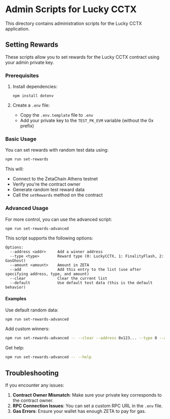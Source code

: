 # Admin Scripts for Lucky CCTX

This directory contains administration scripts for the Lucky CCTX application.

## Setting Rewards

These scripts allow you to set rewards for the Lucky CCTX contract using your admin private key.

### Prerequisites

1. Install dependencies:
   ```
   npm install dotenv
   ```

2. Create a `.env` file:
   - Copy the `.env.template` file to `.env`
   - Add your private key to the `TEST_PK_EVM` variable (without the 0x prefix)

### Basic Usage

You can set rewards with random test data using:

```bash
npm run set-rewards
```

This will:
- Connect to the ZetaChain Athens testnet
- Verify you're the contract owner
- Generate random test reward data
- Call the `setRewards` method on the contract

### Advanced Usage

For more control, you can use the advanced script:

```bash
npm run set-rewards-advanced
```

This script supports the following options:

```
Options:
  --address <addr>     Add a winner address
  --type <type>        Reward type (0: LuckyCCTX, 1: FinalityFlash, 2: GasGhost)
  --amount <amount>    Amount in ZETA
  --add                Add this entry to the list (use after specifying address, type, and amount)
  --clear              Clear the current list
  --default            Use default test data (this is the default behavior)
```

#### Examples

Use default random data:
```bash
npm run set-rewards-advanced
```

Add custom winners:
```bash
npm run set-rewards-advanced -- --clear --address 0x123... --type 0 --amount 0.5 --add --address 0x456... --type 1 --amount 0.8 --add
```

Get help:
```bash
npm run set-rewards-advanced -- --help
```

## Troubleshooting

If you encounter any issues:

1. **Contract Owner Mismatch**: Make sure your private key corresponds to the contract owner.
2. **RPC Connection Issues**: You can set a custom RPC URL in the `.env` file.
3. **Gas Errors**: Ensure your wallet has enough ZETA to pay for gas.